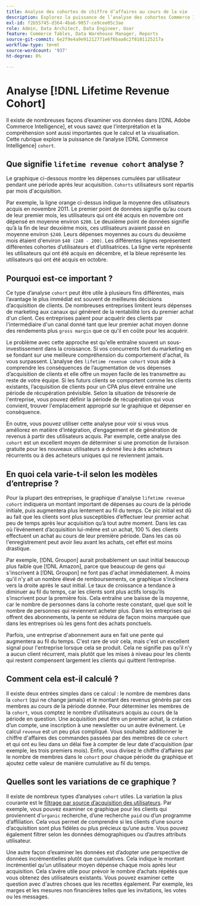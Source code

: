 ```yaml
---
title: Analyse des cohortes de chiffre d’affaires au cours de la vie
description: Explorez la puissance de l’analyse des cohortes Commerce Intelligence.
exl-id: f2b55745-d364-4ba6-9857-ce9cee05c3ae
role: Admin, Data Architect, Data Engineer, User
feature: Commerce Tables, Data Warehouse Manager, Reports
source-git-commit: 6e2f9e4a9e91212771e6f6baa8c2f8101125217a
workflow-type: tm+mt
source-wordcount: '937'
ht-degree: 0%

---
```


# Analyse [!DNL Lifetime Revenue Cohort]

Il existe de nombreuses façons d’examiner vos données dans [!DNL Adobe Commerce Intelligence], et vous savez que l’interprétation et la compréhension sont aussi importantes que le calcul et la visualisation. Cette rubrique explore la puissance de l’analyse [!DNL Commerce Intelligence] `cohort`.

## Que signifie `lifetime revenue cohort` analyse ?

Le graphique ci-dessous montre les dépenses cumulées par utilisateur pendant une période après leur acquisition. `Cohorts` utilisateurs sont répartis par mois d&#39;acquisition.

Par exemple, la ligne orange ci-dessus indique la moyenne des utilisateurs acquis en novembre 2011. Le premier point de données signifie qu’au cours de leur premier mois, les utilisateurs qui ont été acquis en novembre ont dépensé en moyenne environ `$200`. Le deuxième point de données signifie qu’à la fin de leur deuxième mois, ces utilisateurs avaient passé en moyenne environ `$240`. Leurs dépenses moyennes au cours du deuxième mois étaient d&#39;environ `$40 (240 - 200)`. Les différentes lignes représentent différentes cohortes d’utilisateurs et d’utilisatrices. La ligne verte représente les utilisateurs qui ont été acquis en décembre, et la bleue représente les utilisateurs qui ont été acquis en octobre.

## Pourquoi est-ce important ?

Ce type d’analyse `cohort` peut être utile à plusieurs fins différentes, mais l’avantage le plus immédiat est souvent de meilleures décisions d’acquisition de clients. De nombreuses entreprises limitent leurs dépenses de marketing aux canaux qui génèrent de la rentabilité lors du premier achat d&#39;un client. Ces entreprises paient pour acquérir des clients par l&#39;intermédiaire d&#39;un canal donné tant que leur premier achat moyen donne des rendements plus `gross margin` que ce qu&#39;il en coûte pour les acquérir.

Le problème avec cette approche est qu&#39;elle entraîne souvent un sous-investissement dans la croissance. Si vos concurrents font du marketing en se fondant sur une meilleure compréhension du comportement d&#39;achat, ils vous surpassent. L’analyse des `lifetime revenue cohort` vous aide à comprendre les conséquences de l’augmentation de vos dépenses d’acquisition de clients et elle offre un moyen facile de les transmettre au reste de votre équipe. Si les futurs clients se comportent comme les clients existants, l’acquisition de clients pour un CPA plus élevé entraîne une période de récupération prévisible. Selon la situation de trésorerie de l&#39;entreprise, vous pouvez définir la période de récupération qui vous convient, trouver l&#39;emplacement approprié sur le graphique et dépenser en conséquence.

En outre, vous pouvez utiliser cette analyse pour voir si vous vous améliorez en matière d’intégration, d’engagement et de génération de revenus à partir des utilisateurs acquis. Par exemple, cette analyse des `cohort` est un excellent moyen de déterminer si une promotion de livraison gratuite pour les nouveaux utilisateurs a donné lieu à des acheteurs récurrents ou à des acheteurs uniques qui ne reviennent jamais.

## En quoi cela varie-t-il selon les modèles d’entreprise ?

Pour la plupart des entreprises, le graphique d&#39;analyse `lifetime revenue cohort` indiquera un montant important de dépenses au cours de la période initiale, puis augmentera plus lentement au fil du temps. Ce pic initial est dû au fait que les clients sont plus susceptibles d’effectuer leur premier achat peu de temps après leur acquisition qu’à tout autre moment. Dans les cas où l’événement d’acquisition lui-même est un achat, 100 % des clients effectuent un achat au cours de leur première période. Dans les cas où l&#39;enregistrement peut avoir lieu avant les achats, cet effet est moins drastique.

Par exemple, [!DNL Groupon] aurait probablement un saut initial beaucoup plus faible que [!DNL Amazon], parce que beaucoup de gens qui s&#39;inscrivent à [!DNL Groupon] ne font pas d&#39;achat immédiatement. À moins qu&#39;il n&#39;y ait un nombre élevé de remboursements, ce graphique s&#39;inclinera vers la droite après le saut initial. Le taux de croissance a tendance à diminuer au fil du temps, car les clients sont plus actifs lorsqu’ils s’inscrivent pour la première fois. Cela entraîne une baisse de la moyenne, car le nombre de personnes dans la cohorte reste constant, quel que soit le nombre de personnes qui reviennent acheter plus. Dans les entreprises qui offrent des abonnements, la pente se réduira de façon moins marquée que dans les entreprises où les gens font des achats ponctuels.

Parfois, une entreprise d&#39;abonnement aura en fait une pente qui augmentera au fil du temps. C&#39;est rare de voir cela, mais c&#39;est un excellent signal pour l&#39;entreprise lorsque cela se produit. Cela ne signifie pas qu’il n’y a aucun client récurrent, mais plutôt que les mises à niveau pour les clients qui restent compensent largement les clients qui quittent l’entreprise.

## Comment cela est-il calculé ?

Il existe deux entrées simples dans ce calcul : le nombre de membres dans la `cohort` (qui ne change jamais) et le montant des revenus générés par ces membres au cours de la période donnée. Pour déterminer les membres de la `cohort`, vous comptez le nombre d’utilisateurs acquis au cours de la période en question. Une acquisition peut être un premier achat, la création d’un compte, une inscription à une newsletter ou un autre événement. Le calcul `revenue` est un peu plus compliqué. Vous souhaitez additionner le chiffre d&#39;affaires des commandes passées par des membres de ce `cohort` et qui ont eu lieu dans un délai fixe à compter de leur date d&#39;acquisition (par exemple, les trois premiers mois). Enfin, vous divisez le chiffre d’affaires par le nombre de membres dans le `cohort` pour chaque période du graphique et ajoutez cette valeur de manière cumulative au fil du temps.

## Quelles sont les variations de ce graphique ?

Il existe de nombreux types d’analyses `cohort` utiles. La variation la plus courante est le [filtrage par source d’acquisition des utilisateurs](../analysis/most-value-source-channel.md). Par exemple, vous pouvez examiner ce graphique pour les clients qui proviennent d’`organic` recherche, d’une recherche `paid` ou d’un programme d’affiliation. Cela vous permet de comprendre si les clients d’une source d’acquisition sont plus fidèles ou plus précieux qu’une autre. Vous pouvez également filtrer selon les données démographiques ou d’autres attributs utilisateur.

Une autre façon d’examiner les données est d’adopter une perspective de données incrémentielles plutôt que cumulatives. Cela indique le montant incrémentiel qu’un utilisateur moyen dépense chaque mois après leur acquisition. Cela s’avère utile pour prévoir le nombre d’achats répétés que vous obtenez des utilisateurs existants. Vous pouvez examiner cette question avec d&#39;autres choses que les recettes également. Par exemple, les marges et les mesures non financières telles que les invitations, les votes ou les messages.
